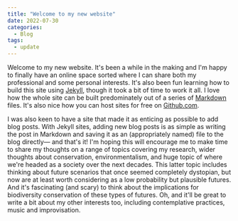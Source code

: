 ```yaml
---
title: "Welcome to my new website"
date: 2022-07-30
categories:
  - Blog
tags:
  - update
---
```


Welcome to my new website. It's been a while in the making and I'm happy to finally have an online space sorted where I can share both my professional and some personal interests. It's also been fun learning how to build this site using [Jekyll][jekyll-link], though it took a bit of time to work it all. I love how the whole site can be built predominately out of a series of [Markdown][markdown-guide] files.  It's also nice how you can host sites for free on [Github.com][github].

I was also keen to have a site that made it as enticing as possible to add blog posts. With Jekyll sites, adding new blog posts is as simple as writing the post in Markdown and saving it as an (appropriately named) file to the blog directly— and that's it! I'm hoping this will encourage me to make time to share my thoughts on a range of topics covering my research, wider thoughts about conservation, environmentalism, and huge topic of where we're headed as a society over the next decades. This latter topic includes thinking about future scenarios that once seemed completely dystopian, but now are at least worth considering as a low probability but plausible futures. And it's fascinating (and scary) to think about the implications for biodiversity conservation of these types of futures. Oh, and it'll be great to write a bit about my other interests too, including contemplative practices, music and improvisation.


[jekyll-link]:https://jekyllrb.com/
[markdown-guide]:https://www.markdownguide.org/
[github]:https://github.com/




